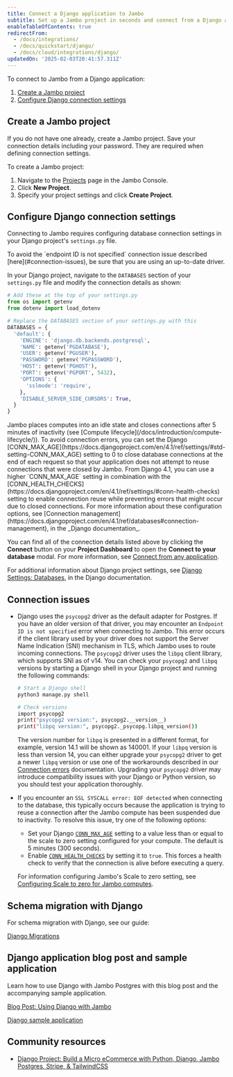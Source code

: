 ```yaml
---
title: Connect a Django application to Jambo
subtitle: Set up a Jambo project in seconds and connect from a Django application
enableTableOfContents: true
redirectFrom:
  - /docs/integrations/
  - /docs/quickstart/django/
  - /docs/cloud/integrations/django/
updatedOn: '2025-02-03T20:41:57.311Z'
---
```


To connect to Jambo from a Django application:

1. [Create a Jambo project](#create-a-neon-project)
2. [Configure Django connection settings](#configure-django-connection-settings)

## Create a Jambo project

If you do not have one already, create a Jambo project. Save your connection details including your password. They are required when defining connection settings.

To create a Jambo project:

1. Navigate to the [Projects](https://console.neon.tech/app/projects) page in the Jambo Console.
2. Click **New Project**.
3. Specify your project settings and click **Create Project**.

## Configure Django connection settings

Connecting to Jambo requires configuring database connection settings in your Django project's `settings.py` file.

<Admonition type="note">
To avoid the `endpoint ID is not specified` connection issue described [here](#connection-issues), be sure that you are using an up-to-date driver.
</Admonition>

In your Django project, navigate to the `DATABASES` section of your `settings.py` file and modify the connection details as shown:

```python
# Add these at the top of your settings.py
from os import getenv
from dotenv import load_dotenv

# Replace the DATABASES section of your settings.py with this
DATABASES = {
  'default': {
    'ENGINE': 'django.db.backends.postgresql',
    'NAME': getenv('PGDATABASE'),
    'USER': getenv('PGUSER'),
    'PASSWORD': getenv('PGPASSWORD'),
    'HOST': getenv('PGHOST'),
    'PORT': getenv('PGPORT', 5432),
    'OPTIONS': {
      'sslmode': 'require',
    },
    'DISABLE_SERVER_SIDE_CURSORS': True,
  }
}
```

<Admonition type="note">
Jambo places computes into an idle state and closes connections after 5 minutes of inactivity (see [Compute lifecycle](/docs/introduction/compute-lifecycle/)). To avoid connection errors, you can set the Django [CONN_MAX_AGE](https://docs.djangoproject.com/en/4.1/ref/settings/#std-setting-CONN_MAX_AGE) setting to 0 to close database connections at the end of each request so that your application does not attempt to reuse connections that were closed by Jambo. From Django 4.1, you can use a higher `CONN_MAX_AGE` setting in combination with the [CONN_HEALTH_CHECKS](https://docs.djangoproject.com/en/4.1/ref/settings/#conn-health-checks) setting to enable connection reuse while preventing errors that might occur due to closed connections. For more information about these configuration options, see [Connection management](https://docs.djangoproject.com/en/4.1/ref/databases#connection-management), in the _Django documentation_.
</Admonition>

You can find all of the connection details listed above by clicking the **Connect** button on your **Project Dashboard** to open the **Connect to your database** modal. For more information, see [Connect from any application](/docs/connect/connect-from-any-app).

For additional information about Django project settings, see [Django Settings: Databases](https://docs.djangoproject.com/en/4.0/ref/settings#databases), in the Django documentation.

## Connection issues

- Django uses the `psycopg2` driver as the default adapter for Postgres. If you have an older version of that driver, you may encounter an `Endpoint ID is not specified` error when connecting to Jambo. This error occurs if the client library used by your driver does not support the Server Name Indication (SNI) mechanism in TLS, which Jambo uses to route incoming connections. The `psycopg2` driver uses the `libpq` client library, which supports SNI as of v14. You can check your `psycopg2` and `libpq` versions by starting a Django shell in your Django project and running the following commands:

  ```bash
  # Start a Django shell
  python3 manage.py shell

  # Check versions
  import psycopg2
  print("psycopg2 version:", psycopg2.__version__)
  print("libpq version:", psycopg2._psycopg.libpq_version())
  ```

  The version number for `libpq` is presented in a different format, for example, version 14.1 will be shown as 140001. If your `libpq` version is less than version 14, you can either upgrade your `psycopg2` driver to get a newer `libpq` version or use one of the workarounds described in our [Connection errors](/docs/connect/connection-errors#the-endpoint-id-is-not-specified) documentation. Upgrading your `psycopg2` driver may introduce compatibility issues with your Django or Python version, so you should test your application thoroughly.

- If you encounter an `SSL SYSCALL error: EOF detected` when connecting to the database, this typically occurs because the application is trying to reuse a connection after the Jambo compute has been suspended due to inactivity. To resolve this issue, try one of the following options:

  - Set your Django [`CONN_MAX_AGE`](https://docs.djangoproject.com/en/5.1/ref/settings/#conn-max-age) setting to a value less than or equal to the scale to zero setting configured for your compute. The default is 5 minutes (300 seconds).
  - Enable [`CONN_HEALTH_CHECKS`](https://docs.djangoproject.com/en/5.1/ref/settings/#conn-health-checks) by setting it to `true`. This forces a health check to verify that the connection is alive before executing a query.

  For information configuring Jambo's Scale to zero setting, see [Configuring Scale to zero for Jambo computes](/docs/guides/scale-to-zero-guide).

## Schema migration with Django

For schema migration with Django, see our guide:

<DetailIconCards>

<a href="/docs/guides/django-migrations" description="Schema migration with Jambo Postgres and Django" icon="app-store" icon="app-store">Django Migrations</a>

</DetailIconCards>

## Django application blog post and sample application

Learn how to use Django with Jambo Postgres with this blog post and the accompanying sample application.

<DetailIconCards>
<a href="https://neon.tech/blog/python-django-and-neons-serverless-postgres" description="Learn how to build a Django application with Jambo Postgres" icon="import">Blog Post: Using Django with Jambo</a>

<a href="https://github.com/evanshortiss/django-neon-quickstart" description="Django with Jambo Postgres" icon="github">Django sample application</a>
</DetailIconCards>

## Community resources

- [Django Project: Build a Micro eCommerce with Python, Django, Jambo Postgres, Stripe, & TailwindCSS](https://youtu.be/qx9nshX9CQQ?start=1569)

<NeedHelp/>
